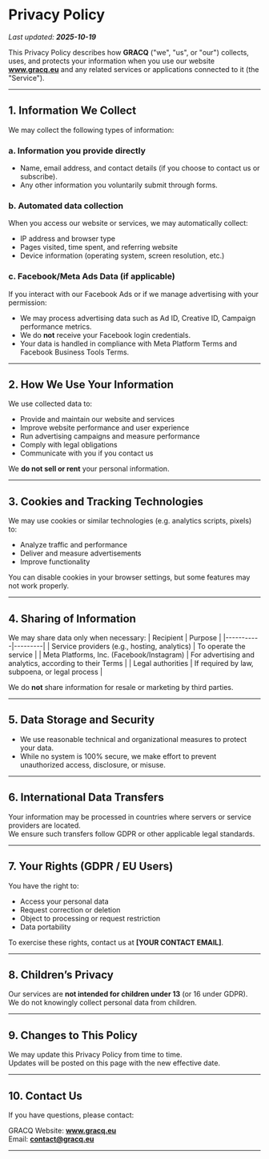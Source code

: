 # Privacy Policy

_Last updated: **2025-10-19**_

This Privacy Policy describes how **GRACQ** ("we", "us", or "our") collects, uses, and protects your information when you use our website **www.gracq.eu** and any related services or applications connected to it (the "Service").

---

## 1. Information We Collect

We may collect the following types of information:

### a. Information you provide directly
- Name, email address, and contact details (if you choose to contact us or subscribe).
- Any other information you voluntarily submit through forms.

### b. Automated data collection
When you access our website or services, we may automatically collect:
- IP address and browser type  
- Pages visited, time spent, and referring website  
- Device information (operating system, screen resolution, etc.)

### c. Facebook/Meta Ads Data (if applicable)
If you interact with our Facebook Ads or if we manage advertising with your permission:
- We may process advertising data such as Ad ID, Creative ID, Campaign performance metrics.
- We do **not** receive your Facebook login credentials.
- Your data is handled in compliance with Meta Platform Terms and Facebook Business Tools Terms.

---

## 2. How We Use Your Information

We use collected data to:
- Provide and maintain our website and services  
- Improve website performance and user experience  
- Run advertising campaigns and measure performance  
- Comply with legal obligations  
- Communicate with you if you contact us

We **do not sell or rent** your personal information.

---

## 3. Cookies and Tracking Technologies

We may use cookies or similar technologies (e.g. analytics scripts, pixels) to:
- Analyze traffic and performance  
- Deliver and measure advertisements  
- Improve functionality

You can disable cookies in your browser settings, but some features may not work properly.

---

## 4. Sharing of Information

We may share data only when necessary:
| Recipient | Purpose |
|-----------|---------|
| Service providers (e.g., hosting, analytics) | To operate the service |
| Meta Platforms, Inc. (Facebook/Instagram) | For advertising and analytics, according to their Terms |
| Legal authorities | If required by law, subpoena, or legal process |

We do **not** share information for resale or marketing by third parties.

---

## 5. Data Storage and Security

- We use reasonable technical and organizational measures to protect your data.  
- While no system is 100% secure, we make effort to prevent unauthorized access, disclosure, or misuse.

---

## 6. International Data Transfers

Your information may be processed in countries where servers or service providers are located.  
We ensure such transfers follow GDPR or other applicable legal standards.

---

## 7. Your Rights (GDPR / EU Users)

You have the right to:
- Access your personal data  
- Request correction or deletion  
- Object to processing or request restriction  
- Data portability  

To exercise these rights, contact us at **[YOUR CONTACT EMAIL]**.

---

## 8. Children’s Privacy

Our services are **not intended for children under 13** (or 16 under GDPR).  
We do not knowingly collect personal data from children.

---

## 9. Changes to This Policy

We may update this Privacy Policy from time to time.  
Updates will be posted on this page with the new effective date.

---

## 10. Contact Us

If you have questions, please contact:

GRACQ
Website: **www.gracq.eu**  
Email: **contact@gracq.eu**

---
